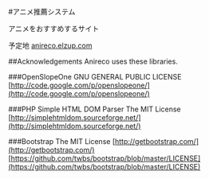 #アニメ推薦システム

アニメをおすすめするサイト

予定地
[anireco.elzup.com](anireco.elzup.com)





##Acknowledgements
Anireco uses these libraries.

###OpenSlopeOne
GNU GENERAL PUBLIC LICENSE
[http://code.google.com/p/openslopeone/](http://code.google.com/p/openslopeone/)  

###PHP Simple HTML DOM Parser
The MIT License
[http://simplehtmldom.sourceforge.net/](http://simplehtmldom.sourceforge.net/)  

###Bootstrap
The MIT License
[http://getbootstrap.com/](http://getbootstrap.com/)  
[https://github.com/twbs/bootstrap/blob/master/LICENSE](https://github.com/twbs/bootstrap/blob/master/LICENSE)

